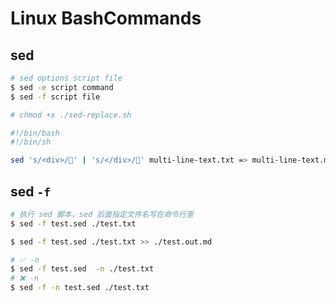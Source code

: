 # Linux BashCommands

## sed

```sh
# sed options script file
$ sed -e script command
$ sed -f script file

# chmod +x ./sed-replace.sh 
```

```sh
#!/bin/bash
#!/bin/sh

sed 's/<div>/👻' | 's/</div>/🎉' multi-line-text.txt => multi-line-text.md
```

<!-- 

html emmet

div*10{line 0$}

<div>line 01</div>
<div>line 02</div>
<div>line 03</div>
<div>line 04</div>
<div>line 05</div>
<div>line 06</div>
<div>line 07</div>
<div>line 08</div>
<div>line 09</div>
<div>line 10</div>
 -->

## sed `-f`

```sh
# 执行 sed 脚本，sed 后面指定文件名写在命令行里
$ sed -f test.sed ./test.txt

$ sed -f test.sed ./test.txt >> ./test.out.md

# ✅ -n 
$ sed -f test.sed  -n ./test.txt
# ❌ -n
$ sed -f -n test.sed ./test.txt

```